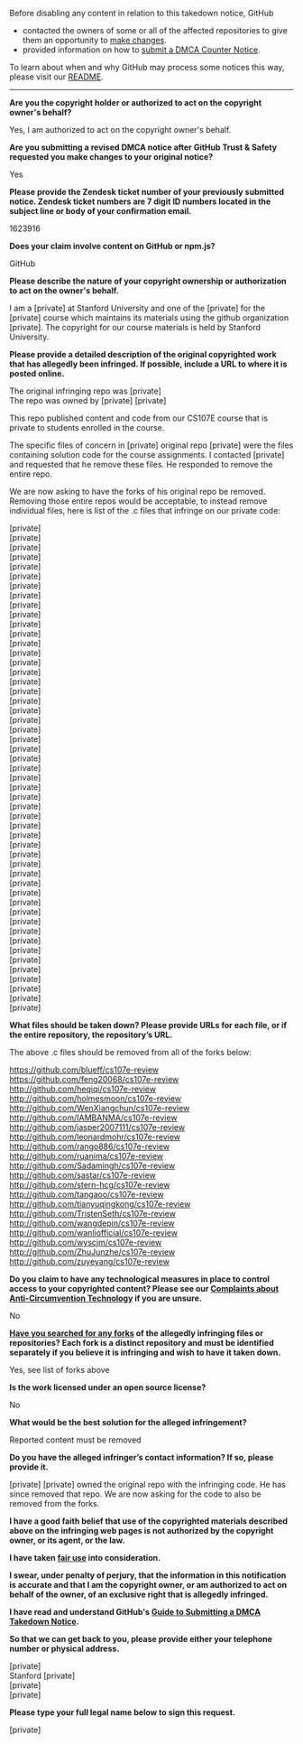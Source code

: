 Before disabling any content in relation to this takedown notice, GitHub
- contacted the owners of some or all of the affected repositories to give them an opportunity to [make changes](https://docs.github.com/en/github/site-policy/dmca-takedown-policy#a-how-does-this-actually-work).
- provided information on how to [submit a DMCA Counter Notice](https://docs.github.com/en/articles/guide-to-submitting-a-dmca-counter-notice).

To learn about when and why GitHub may process some notices this way, please visit our [README](https://github.com/github/dmca/blob/master/README.md#anatomy-of-a-takedown-notice).

---

**Are you the copyright holder or authorized to act on the copyright owner's behalf?**

Yes, I am authorized to act on the copyright owner's behalf.

**Are you submitting a revised DMCA notice after GitHub Trust & Safety requested you make changes to your original notice?**

Yes

**Please provide the Zendesk ticket number of your previously submitted notice. Zendesk ticket numbers are 7 digit ID numbers located in the subject line or body of your confirmation email.**

1623916

**Does your claim involve content on GitHub or npm.js?**

GitHub

**Please describe the nature of your copyright ownership or authorization to act on the owner's behalf.**

I am a [private] at Stanford University and one of the [private] for the [private] course which maintains its materials using the github organization [private]. The copyright for our course materials is held by Stanford University.

**Please provide a detailed description of the original copyrighted work that has allegedly been infringed. If possible, include a URL to where it is posted online.**

The original infringing repo was [private]  
The repo was owned by [private] [private]  

This repo published content and code from our CS107E course that is private to students enrolled in the course.

The specific files of concern in [private] original repo [private] were the files containing solution code for the course assignments. I contacted [private] and requested that he remove these files. He responded to remove the entire repo.

We are now asking to have the forks of his original repo be removed. Removing those entire repos would be acceptable, to instead remove individual files, here is list of the .c files that infringe on our private code:

[private]  
[private]  
[private]  
[private]  
[private]  
[private]  
[private]  
[private]  
[private]  
[private]  
[private]  
[private]  
[private]  
[private]  
[private]  
[private]    
[private]    
[private]    
[private]    
[private]  
[private]  
[private]  
[private]  
[private]  
[private]  
[private]  
[private]  
[private]  
[private]  
[private]  
[private]  
[private]  
[private]  
[private]  
[private]  
[private]  
[private]  
[private]  
[private]  
[private]  
[private]  
[private]  
[private]  
[private]  
[private]  
[private]  
[private]  
[private]  
[private]  
[private]  
[private]  

**What files should be taken down? Please provide URLs for each file, or if the entire repository, the repository’s URL.**

The above .c files should be removed from all of the forks below:

https://github.com/blueff/cs107e-review  
https://github.com/feng20068/cs107e-review  
http://github.com/heqiqi/cs107e-review  
http://github.com/holmesmoon/cs107e-review  
http://github.com/WenXiangchun/cs107e-review  
http://github.com/IAMBANMA/cs107e-review  
http://github.com/jasper2007111/cs107e-review  
http://github.com/leonardmohr/cs107e-review  
http://github.com/rango886/cs107e-review  
http://github.com/ruanima/cs107e-review  
http://github.com/Sadamingh/cs107e-review  
http://github.com/sastar/cs107e-review  
http://github.com/stern-hcg/cs107e-review  
http://github.com/tangaoo/cs107e-review  
http://github.com/tianyuqingkong/cs107e-review  
http://github.com/TristenSeth/cs107e-review  
http://github.com/wangdepin/cs107e-review  
http://github.com/wanliofficial/cs107e-review  
http://github.com/wyscjm/cs107e-review  
http://github.com/ZhuJunzhe/cs107e-review  
http://github.com/zuyeyang/cs107e-review  

**Do you claim to have any technological measures in place to control access to your copyrighted content? Please see our <a href="https://docs.github.com/articles/guide-to-submitting-a-dmca-takedown-notice#complaints-about-anti-circumvention-technology">Complaints about Anti-Circumvention Technology</a> if you are unsure.**

No

**<a href="https://docs.github.com/articles/dmca-takedown-policy#b-what-about-forks-or-whats-a-fork">Have you searched for any forks</a> of the allegedly infringing files or repositories? Each fork is a distinct repository and must be identified separately if you believe it is infringing and wish to have it taken down.**

Yes, see list of forks above

**Is the work licensed under an open source license?**

No

**What would be the best solution for the alleged infringement?**

Reported content must be removed

**Do you have the alleged infringer’s contact information? If so, please provide it.**

[private] [private] owned the original repo with the infringing code. He has since removed that repo. We are now asking for the code to also be removed from the forks.

**I have a good faith belief that use of the copyrighted materials described above on the infringing web pages is not authorized by the copyright owner, or its agent, or the law.**

**I have taken <a href="https://www.lumendatabase.org/topics/22">fair use</a> into consideration.**

**I swear, under penalty of perjury, that the information in this notification is accurate and that I am the copyright owner, or am authorized to act on behalf of the owner, of an exclusive right that is allegedly infringed.**

**I have read and understand GitHub's <a href="https://docs.github.com/articles/guide-to-submitting-a-dmca-takedown-notice/">Guide to Submitting a DMCA Takedown Notice</a>.**

**So that we can get back to you, please provide either your telephone number or physical address.**

[private]  
Stanford [private]  
[private]  
[private]  

**Please type your full legal name below to sign this request.**

[private]  
